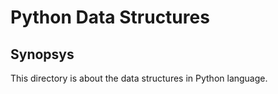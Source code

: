 # Python Data Structures

## Synopsys

This directory is about the data structures in Python language.
